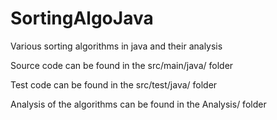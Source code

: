 # SortingAlgoJava
Various sorting algorithms in java and their analysis 

Source code can be found in the src/main/java/ folder

Test code can be found in the src/test/java/ folder

Analysis of the algorithms can be found in the Analysis/ folder
